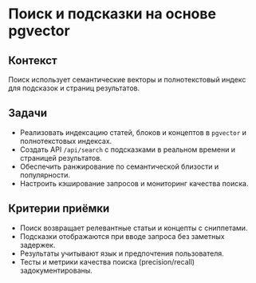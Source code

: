 # Поиск и подсказки на основе pgvector

## Контекст
Поиск использует семантические векторы и полнотекстовый индекс для подсказок и страниц результатов.

## Задачи
- Реализовать индексацию статей, блоков и концептов в `pgvector` и полнотекстовых индексах.
- Создать API `/api/search` с подсказками в реальном времени и страницей результатов.
- Обеспечить ранжирование по семантической близости и популярности.
- Настроить кэширование запросов и мониторинг качества поиска.

## Критерии приёмки
- Поиск возвращает релевантные статьи и концепты с сниппетами.
- Подсказки отображаются при вводе запроса без заметных задержек.
- Результаты учитывают язык и предпочтения пользователя.
- Тесты и метрики качества поиска (precision/recall) задокументированы.
